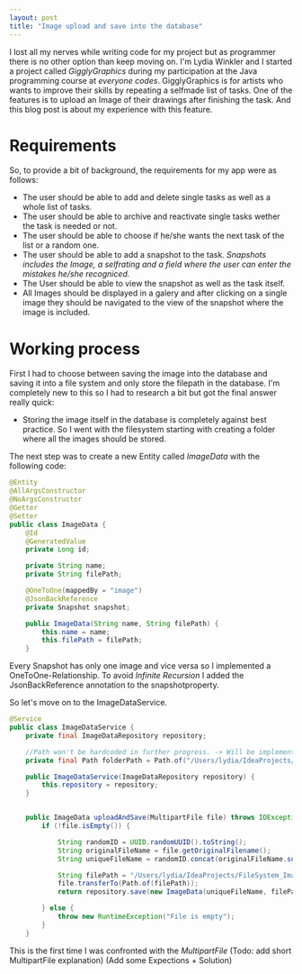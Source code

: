```yaml
---
layout: post
title: "Image upload and save into the database"
---
```

I lost all my nerves while writing code for my project but as programmer there is no other option than keep moving on.
I'm Lydia Winkler and I started a project called *GigglyGraphics* during my participation at the Java programming course at *everyone codes*. GigglyGraphics is for artists who wants to improve their skills by repeating a selfmade list of tasks. One of the features is to upload an Image of their drawings after finishing the task. And this blog post is about my experience with this feature.

# Requirements

So, to provide a bit of background, the requirements for my app were as follows:
- The user should be able to add and delete single tasks as well as a whole list of tasks.
- The user should be able to archive and reactivate single tasks wether the task is needed or not.
- The user should be able to choose if he/she wants the next task of the list or a random one.
- The user should be able to add a snapshot to the task.
    *Snapshots includes the Image, a selfrating and a field where the user can enter the mistakes he/she recogniced.*
- The User should be able to view the snapshot as well as the task itself.
- All Images should be displayed in a galery and after clicking on a single image they should be navigated to the view of the snapshot where the image is included.

# Working process

First I had to choose between saving the image into the database and saving it into a file system and only store the filepath in the database.
I'm completely new to this so I had to research a bit but got the final answer really quick:
- Storing the image itself in the database is completely against best practice.
So I went with the filesystem starting with creating a folder where all the images should be stored.

The next step was to create a new Entity called *ImageData* with the following code:
```java
@Entity
@AllArgsConstructor
@NoArgsConstructor
@Getter
@Setter
public class ImageData {
    @Id
    @GeneratedValue
    private Long id;

    private String name;
    private String filePath;

    @OneToOne(mappedBy = "image")
    @JsonBackReference
    private Snapshot snapshot;

    public ImageData(String name, String filePath) {
        this.name = name;
        this.filePath = filePath;
    }
```

Every Snapshot has only one image and vice versa so I implemented a OneToOne-Relationship. To avoid *Infinite Recursion* I added the JsonBackReference annotation to the snapshotproperty.

So let's move on to the ImageDataService.
```java
@Service
public class ImageDataService {
    private final ImageDataRepository repository;

    //Path won't be hardcoded in further progress. -> Will be implemented in the application properties.
    private final Path folderPath = Path.of("/Users/lydia/IdeaProjects/FileSystem_Images/");

    public ImageDataService(ImageDataRepository repository) {
        this.repository = repository;
    }


    public ImageData uploadAndSave(MultipartFile file) throws IOException {
        if (!file.isEmpty()) {

            String randomID = UUID.randomUUID().toString();
            String originalFileName = file.getOriginalFilename();
            String uniqueFileName = randomID.concat(originalFileName.substring(originalFileName.lastIndexOf(".")));

            String filePath = "/Users/lydia/IdeaProjects/FileSystem_Images/" + uniqueFileName;
            file.transferTo(Path.of(filePath));
            return repository.save(new ImageData(uniqueFileName, filePath));

        } else {
            throw new RuntimeException("File is empty");
        }
    }
```
This is the first time I was confronted with the *MultipartFile*
(Todo: add short MultipartFile explanation)
(Add some Expections + Solution)


